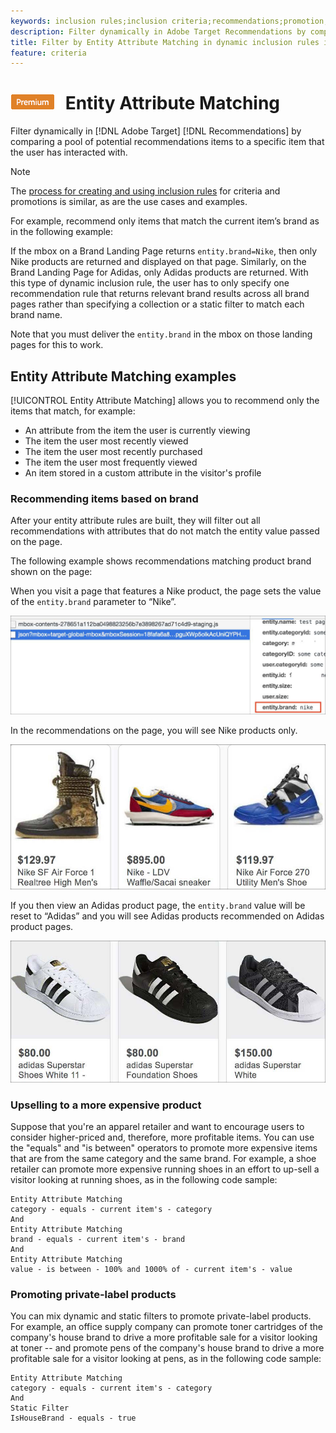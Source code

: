 ```yaml
---
keywords: inclusion rules;inclusion criteria;recommendations;promotion;promotions;dynamic filtering;dynamic;entity attribute matching
description: Filter dynamically in Adobe Target Recommendations by comparing a pool of potential recommendations items to a specific item that the user has interacted with.
title: Filter by Entity Attribute Matching in dynamic inclusion rules in Adobe Target Recommendations
feature: criteria
---
```


# ![PREMIUM](/help/assets/premium.png) Entity Attribute Matching

Filter dynamically in [!DNL Adobe Target] [!DNL Recommendations] by comparing a pool of potential recommendations items to a specific item that the user has interacted with.

>[!NOTE]
>
>The [process for creating and using inclusion rules](/help/c-recommendations/c-algorithms/use-dynamic-and-static-inclusion-rules.md) for criteria and promotions is similar, as are the use cases and examples.

For example, recommend only items that match the current item’s brand as in the following example:

If the mbox on a Brand Landing Page returns `entity.brand=Nike`, then only Nike products are returned and displayed on that page. Similarly, on the Brand Landing Page for Adidas, only Adidas products are returned. With this type of dynamic inclusion rule, the user has to only specify one recommendation rule that returns relevant brand results across all brand pages rather than specifying a collection or a static filter to match each brand name.

Note that you must deliver the `entity.brand` in the mbox on those landing pages for this to work.

## Entity Attribute Matching examples 

[!UICONTROL Entity Attribute Matching] allows you to recommend only the items that match, for example:

* An attribute from the item the user is currently viewing
* The item the user most recently viewed
* The item the user most recently purchased
* The item the user most frequently viewed
* An item stored in a custom attribute in the visitor's profile

### Recommending items based on brand

After your entity attribute rules are built, they will filter out all recommendations with attributes that do not match the entity value passed on the page.

The following example shows recommendations matching product brand shown on the page:

When you visit a page that features a Nike product, the page sets the value of the `entity.brand` parameter to “Nike”.

![Example Target call](/help/c-recommendations/c-algorithms/assets/example-target-call.png)

In the recommendations on the page, you will see Nike products only.

![Nike recommendations](/help/c-recommendations/c-algorithms/assets/nike.png)

If you then view an Adidas product page, the `entity.brand` value will be reset to “Adidas” and you will see Adidas products recommended on Adidas product pages.

![Adidas recommendations](/help/c-recommendations/c-algorithms/assets/adidas.png)

### Upselling to a more expensive product

Suppose that you're an apparel retailer and want to encourage users to consider higher-priced and, therefore, more profitable items. You can use the "equals" and "is between" operators to promote more expensive items that are from the same category and the same brand. For example, a shoe retailer can promote more expensive running shoes in an effort to up-sell a visitor looking at running shoes, as in the following code sample:

```
Entity Attribute Matching
category - equals - current item's - category 
And 
Entity Attribute Matching
brand - equals - current item's - brand 
And 
Entity Attribute Matching
value - is between - 100% and 1000% of - current item's - value
```

### Promoting private-label products

You can mix dynamic and static filters to promote private-label products. For example, an office supply company can promote toner cartridges of the company's house brand to drive a more profitable sale for a visitor looking at toner -- and promote pens of the company's house brand to drive a more profitable sale for a visitor looking at pens, as in the following code sample:

```
Entity Attribute Matching
category - equals - current item's - category 
And
Static Filter
IsHouseBrand - equals - true
```